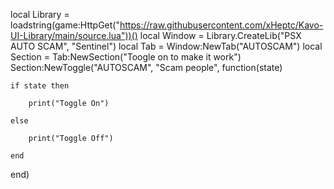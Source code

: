 local Library = loadstring(game:HttpGet("https://raw.githubusercontent.com/xHeptc/Kavo-UI-Library/main/source.lua"))()
local Window = Library.CreateLib("PSX AUTO SCAM", "Sentinel")
local Tab = Window:NewTab("AUTOSCAM")
local Section = Tab:NewSection("Toogle on to make it work")
Section:NewToggle("AUTOSCAM", "Scam people", function(state)

    if state then

        print("Toggle On")

    else

        print("Toggle Off")

    end

end)
